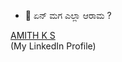 - 👋 ಏನ್ ಮಗ ಎಲ್ಲಾ ಆರಾಮ ?
<div class="badge-base LI-profile-badge" data-locale="en_US" data-size="medium" data-theme="light" data-type="VERTICAL" data-vanity="amith-k-s-asnm" data-version="v1"><a class="badge-base__link LI-simple-link" href="https://in.linkedin.com/in/amith-k-s-asnm?trk=profile-badge">AMITH K S</a></div> (My LinkedIn Profile)
              
              
